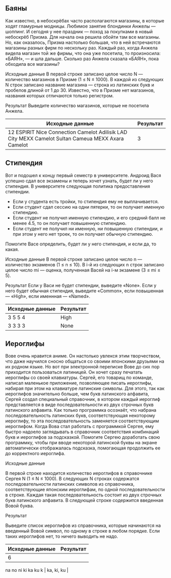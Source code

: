## Баяны
 
 
Как известно, в небоскрёбах часто располагаются магазины, в которые ходят гламурные модницы. Любимое занятие блондинки Анжелы — шоппинг. И сегодня у нее праздник — поход за покупками в новый небоскрёб Призма. Для начала она решила обойти там все магазины. Но, как оказалось, Призма настолько большая, что в ней встречаются магазины разных фирм по нескольку раз. Каждый раз, когда Анжела видела магазин той же фирмы, что она уже посетила, то произносила: «БАЯН», — и шла дальше.
Сколько раз Анжела сказала «БАЯН», пока обходила все магазины?
 
Исходные данные
В первой строке записано целое число N — количество магазинов в Призме (1 ≤ N ≤ 1000). В каждой из следующих N строк записано название магазина — строка из латинских букв и пробелов длиной от 1 до 30. Известно, что в Призме нет магазинов, названия которых отличаются только регистром.
 
Результат
Выведите количество магазинов, которые не посетила Анжела.
 
| Исходные данные                                                                                    | Результат |
|----------------------------------------------------------------------------------------------------|-----------|
| 12 ESPIRIT Nice Connection Camelot Adilisik LAD City MEXX Camelot Sultan Cameua MEXX Axara Camelot | 3         |  


## Стипендия

Вот и подошел к концу первый семестр в университете. Андроид Вася успешно сдал все экзамены и теперь хочет узнать, будет ли у него стипендия. В университете следующая политика предоставления стипендии.

- Если у студента есть тройки, то стипендия ему не выплачивается.
- Если студент сдал сессию на одни пятерки, то он получает именную стипендию.
- Если студент не получил именную стипендию, и его средний балл не менее 4.5, то он получает повышенную стипендию.
- Если студент не получил ни именную, ни повышенную стипендии, и при этом у него нет троек, то он получает обычную стипендию.

Помогите Васе определить, будет ли у него стипендия, и если да, то какая.

Исходные данные
В первой строке записано целое число n — количество экзаменов (1 ≤ n ≤ 10). В i-й из следующих n строк записано целое число mi — оценка, полученная Васей на i-м экзамене (3 ≤ mi ≤ 5).

Результат
Если у Васи не будет стипендии, выведите «None». Если у него будет обычная стипендия, выведите «Common», если повышенная — «High», если именнная — «Named».

|Исходные данные|Результат|
|---------------|---------|
|    3 5 5 4    |   High  |
|    3 3 3 3    |   None  |

## Иероглифы

Вове очень нравится аниме. Он настолько увлекся этим творчеством, что даже научился сносно общаться со своими японскими друзьями на их родном языке. Но вот при электронной переписке Вове до сих пор приходится пользоваться латиницей. 
Он хочет сразу печатать иероглифы со своей клавиатуры. Сергей, его товарищ по команде, написал маленькое приложение, позволяющее писать иероглифы, набирая при этом на клавиатуре латинские символы. Для этого, так как иероглифов значительно больше, чем букв латинского алфавита, Сергей создал специальный справочник, в котором каждый иероглиф представляется в виде последовательности из двух строчных букв латинского алфавита. 
Как только программка осознаёт, что набрана последовательность латинских букв, соответствующая некоторому иероглифу, то эта последовательность заменяется соответствующим иероглифом.
Когда Вова стал работать с программкой Сергея, ему быстро надоело заглядывать в справочник соответствия комбинаций букв и иероглифов за подсказкой. Помогите Сергею доработать свою программку, чтобы при вводе некоторой латинской буквы на экране автоматически отображалась подсказка, помогающая продолжить ее до корректного иероглифа.

Исходные данные

В первой строке находится количество иероглифов в справочнике Сергея N (1 ≤ N ≤ 1000). В следующих N строках содержатся последовательности латинских символов из справочника, соответствующие японским иероглифам, по одной последовательности в строке. Каждая такая последовательность состоит из двух строчных букв латинского алфавита. В следующей строке содержится введенная Вовой буква.

Результат

Выведите список иероглифов из справочника, которые начинаются на введенный Вовой символ, по одному в строке в любом порядке. Если таких иероглифов нет, то ничего выводить не надо.

|Исходные данные|Результат|
|---------------|---------|
|    6
na
no
ni
ki
ka
ku
k    |  ka, ki, ku   |
